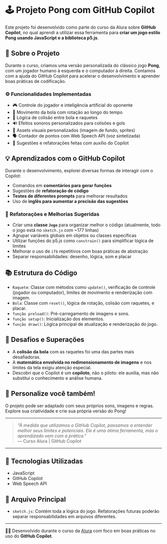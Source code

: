 # 🕹️ Projeto Pong com GitHub Copilot

Este projeto foi desenvolvido como parte do curso da Alura sobre **GitHub Copilot**, no qual aprendi a utilizar essa ferramenta para **criar um jogo estilo Pong usando JavaScript e a biblioteca p5.js**.

## 🚀 Sobre o Projeto

Durante o curso, criamos uma versão personalizada do clássico jogo **Pong**, com um jogador humano à esquerda e o computador à direita. Contamos com a ajuda do GitHub Copilot para acelerar o desenvolvimento e aprender boas práticas de codificação.

### ⚙️ Funcionalidades Implementadas

- 🎮 Controle do jogador e inteligência artificial do oponente
- 🏓 Movimento da bola com rotação ao longo do tempo
- 🧱 Lógica de colisão entre bola e raquetes
- 🔊 Efeitos sonoros personalizados para colisões e gols
- 🎨 Assets visuais personalizados (imagem de fundo, sprites)
- 🗣️ Contador de pontos com Web Speech API (voz sintetizada)
- 🧠 Sugestões e refatorações feitas com auxílio do Copilot

## 💡 Aprendizados com o GitHub Copilot

Durante o desenvolvimento, explorei diversas formas de interagir com o Copilot:

- Comandos em **comentários para gerar funções**
- Sugestões de **refatoração de código**
- **Testes de diferentes prompts** para melhorar resultados
- Uso de **inglês para aumentar a precisão das sugestões**

### 🧩 Refatorações e Melhorias Sugeridas

- Criar uma **classe `Jogo`** para organizar melhor o código (atualmente, todo o jogo está no `sketch.js` com ~177 linhas)
- Agrupar variáveis globais em objetos ou classes específicas
- Utilizar funções do p5.js como `constrain()` para simplificar lógica de limites
- Melhorar o uso de `if`s repetitivos com boas práticas de abstração
- Separar responsabilidades: desenho, lógica, som e placar

## 📚 Estrutura do Código

- `Raquete`: Classe com métodos como `update()`, verificação de controle (jogador ou computador), limites de movimento e renderização com imagem.
- `Bola`: Classe com `reset()`, lógica de rotação, colisão com raquetes, e placar.
- `função preload()`: Pré-carregamento de imagens e sons.
- `função setup()`: Inicialização dos elementos.
- `função draw()`: Lógica principal de atualização e renderização do jogo.

## 🎯 Desafios e Superações

- A **colisão da bola** com as raquetes foi uma das partes mais desafiadoras.
- A **matemática envolvida no redimensionamento de imagens** e nos limites da tela exigiu atenção especial.
- Descobri que o Copilot é um **copiloto**, não o piloto: ele auxilia, mas não substitui o conhecimento e análise humana.

## 👾 Personalize você também!

O projeto pode ser adaptado com seus próprios sons, imagens e regras. Explore sua criatividade e crie sua própria versão do Pong!

---

> _"À medida que utilizamos o GitHub Copilot, passamos a entender melhor seus limites e potenciais. Ele é uma ótima ferramenta, mas o aprendizado vem com a prática."_  
> — Curso Alura | GitHub Copilot

---

## 🧪 Tecnologias Utilizadas

- JavaScript
- GitHub Copilot
- Web Speech API

## 📂 Arquivo Principal

- `sketch.js`: Contém toda a lógica do jogo. Refatorações futuras poderão separar responsabilidades em arquivos diferentes.

---


👨‍💻 Desenvolvido durante o curso da [Alura](https://cursos.alura.com.br/course/github-copilot-chatgpt-desenvolvimento-ia) com foco em boas práticas no uso do **GitHub Copilot**.
